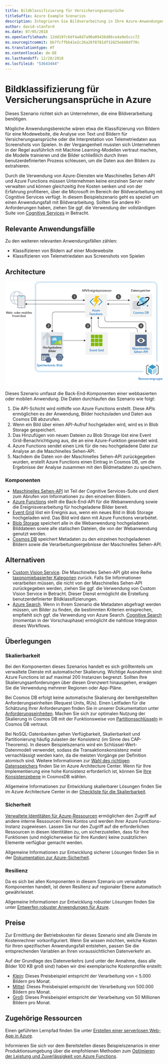 ```yaml
---
title: Bildklassifizierung für Versicherungsansprüche
titleSuffix: Azure Example Scenarios
description: Integrieren Sie Bildverarbeitung in Ihre Azure-Anwendungen.
author: david-stanford
ms.date: 07/05/2018
ms.openlocfilehash: 12dd197c6df4a8d7a90a09436d86ce4a9e5ccc72
ms.sourcegitcommit: bb7fcffbb41e2c26a26f8781df32825eb60df70c
ms.translationtype: HT
ms.contentlocale: de-DE
ms.lasthandoff: 12/20/2018
ms.locfileid: "53643444"
---
```

# <a name="image-classification-for-insurance-claims-on-azure"></a>Bildklassifizierung für Versicherungsansprüche in Azure

Dieses Szenario richtet sich an Unternehmen, die eine Bildverarbeitung benötigen.

Mögliche Anwendungsbereiche wären etwa die Klassifizierung von Bildern für eine Modewebsite, die Analyse von Text und Bildern für Versicherungsansprüche oder die Interpretation von Telemetriedaten aus Screenshots von Spielen. In der Vergangenheit mussten sich Unternehmen in der Regel ausführlich mit Machine Learning-Modellen vertraut machen, die Modelle trainieren und die Bilder schließlich durch ihren benutzerdefinierten Prozess schleusen, um die Daten aus den Bildern zu extrahieren.

Durch die Verwendung von Azure-Diensten wie Maschinelles Sehen-API und Azure Functions müssen Unternehmen keine einzelnen Server mehr verwalten und können gleichzeitig ihre Kosten senken und von der Erfahrung profitieren, über die Microsoft im Bereich der Bildverarbeitung mit Cognitive Services verfügt. In diesem Beispielszenario geht es speziell um einen Anwendungsfall mit Bildverarbeitung. Sollten Sie andere KI-Anforderungen haben, ziehen Sie ggf. die Verwendung der vollständigen Suite von [Cognitive Services](/azure/#pivot=products&panel=ai) in Betracht.

## <a name="relevant-use-cases"></a>Relevante Anwendungsfälle

Zu den weiteren relevanten Anwendungsfällen zählen:

- Klassifizieren von Bildern auf einer Modewebsite
- Klassifizieren von Telemetriedaten aus Screenshots von Spielen

## <a name="architecture"></a>Architecture

![Architektur für Bildklassifizierung][architecture]

Dieses Szenario umfasst die Back-End-Komponenten einer webbasierten oder mobilen Anwendung. Die Daten durchlaufen das Szenario wie folgt:

1. Die API-Schicht wird mithilfe von Azure Functions erstellt. Diese APIs ermöglichen es der Anwendung, Bilder hochzuladen und Daten aus Cosmos DB abzurufen.
2. Wenn ein Bild über einen API-Aufruf hochgeladen wird, wird es in Blob Storage gespeichert.
3. Das Hinzufügen von neuen Dateien zu Blob Storage löst eine Event Grid-Benachrichtigung aus, die an eine Azure-Funktion gesendet wird.
4. Azure Functions sendet einen Link für die neu hochgeladene Datei zur Analyse an die Maschinelles Sehen-API.
5. Nachdem die Daten von der Maschinelles Sehen-API zurückgegeben wurden, erstellt Azure Functions einen Eintrag in Cosmos DB, um die Ergebnisse der Analyse zusammen mit den Bildmetadaten zu speichern.

### <a name="components"></a>Komponenten

- [Maschinelles Sehen-API](/azure/cognitive-services/computer-vision/home) ist Teil der Cognitive Services-Suite und dient zum Abrufen von Informationen zu den einzelnen Bildern.
- [Azure Functions](/azure/azure-functions/functions-overview) stellt die Back-End-API für die Webanwendung sowie die Ereignisverarbeitung für hochgeladene Bilder bereit.
- [Event Grid](/azure/event-grid/overview) löst ein Ereignis aus, wenn ein neues Bild in Blob Storage hochgeladen wird. Das Bild wird dann mit Azure Functions verarbeitet.
- [Blob Storage](/azure/storage/blobs/storage-blobs-introduction) speichert alle in die Webanwendung hochgeladenen Bilddateien sowie alle statischen Dateien, die von der Webanwendung genutzt werden.
- [Cosmos DB](/azure/cosmos-db/introduction) speichert Metadaten zu den einzelnen hochgeladenen Bildern sowie die Verarbeitungsergebnisse der Maschinelles Sehen-API.

## <a name="alternatives"></a>Alternativen

- [Custom Vision Service](/azure/cognitive-services/custom-vision-service/home). Die Maschinelles Sehen-API gibt eine Reihe [taxonomiebasierter Kategorien][cv-categories] zurück. Falls Sie Informationen verarbeiten müssen, die nicht von der Maschinelles Sehen-API zurückgegeben werden, ziehen Sie ggf. die Verwendung von Custom Vision Service in Betracht. Dieser Dienst ermöglicht die Erstellung benutzerdefinierter Bildklassifizierungen.
- [Azure Search](/azure/search/search-what-is-azure-search). Wenn in Ihrem Szenario die Metadaten abgefragt werden müssen, um Bilder zu finden, die bestimmten Kriterien entsprechen, empfiehlt sich ggf. die Verwendung von Azure Search. [Cognitive Search](/azure/search/cognitive-search-concept-intro) (momentan in der Vorschauphase) ermöglicht die nahtlose Integration dieses Workflows.

## <a name="considerations"></a>Überlegungen

### <a name="scalability"></a>Skalierbarkeit

Bei den Komponenten dieses Szenarios handelt es sich größtenteils um verwaltete Dienste mit automatischer Skalierung. Wichtige Ausnahmen sind: Azure Functions ist auf maximal 200 Instanzen begrenzt. Sollten Ihre Skalierungsanforderungen über diesen Grenzwert hinausgehen, erwägen Sie die Verwendung mehrerer Regionen oder App-Pläne.

Bei Cosmos DB erfolgt keine automatische Skalierung der bereitgestellten Anforderungseinheiten (Request Units, RUs). Einen Leitfaden für die Schätzung Ihrer Anforderungen finden Sie in unserer Dokumentation unter [Anforderungseinheiten](/azure/cosmos-db/request-units). Machen Sie sich zur optimalen Nutzung der Skalierung in Cosmos DB mit der Funktionsweise von [Partitionsschlüsseln](/azure/cosmos-db/partition-data) in Cosmos DB vertraut.

Bei NoSQL-Datenbanken gehen Verfügbarkeit, Skalierbarkeit und Partitionierung häufig zulasten der Konsistenz (im Sinne des CAP-Theorems). In diesem Beispielszenario wird ein Schlüssel-Wert-Datenmodell verwendet, sodass die Transaktionskonsistenz meist vernachlässigt werden kann, da die meisten Vorgänge per Definition atomisch sind. Weitere Informationen zur [Wahl des richtigen Datenspeichers](../../guide/technology-choices/data-store-overview.md) finden Sie im Azure Architecture Center. Wenn für Ihre Implementierung eine hohe Konsistenz erforderlich ist, können Sie [Ihre Konsistenzebene](/azure/cosmos-db/consistency-levels) in CosmosDB wählen.

Allgemeine Informationen zur Entwicklung skalierbarer Lösungen finden Sie im Azure Architecture Center in der [Checkliste für die Skalierbarkeit][scalability].

### <a name="security"></a>Sicherheit

[Verwaltete Identitäten für Azure-Ressourcen][msi] ermöglichen den Zugriff auf andere interne Ressourcen Ihres Kontos und werden Ihrer Azure Functions-Instanz zugewiesen. Lassen Sie nur den Zugriff auf die erforderlichen Ressourcen in diesen Identitäten zu, um sicherzustellen, dass für Ihre Funktionen (und möglicherweise für Ihre Kunden) keine zusätzlichen Elemente verfügbar gemacht werden.

Allgemeine Informationen zur Entwicklung sicherer Lösungen finden Sie in der [Dokumentation zur Azure-Sicherheit][security].

### <a name="resiliency"></a>Resilienz

Da es sich bei allen Komponenten in diesem Szenario um verwaltete Komponenten handelt, ist deren Resilienz auf regionaler Ebene automatisch gewährleistet.

Allgemeine Informationen zur Entwicklung robuster Lösungen finden Sie unter [Entwerfen robuster Anwendungen für Azure][resiliency].

## <a name="pricing"></a>Preise

Zur Ermittlung der Betriebskosten für dieses Szenario sind alle Dienste im Kostenrechner vorkonfiguriert. Wenn Sie wissen möchten, welche Kosten für Ihren spezifischen Anwendungsfall entstehen, passen Sie die entsprechenden Variablen an Ihren voraussichtlichen Datenverkehr an.

Auf der Grundlage des Datenverkehrs (und unter der Annahme, dass alle Bilder 100 KB groß sind) haben wir drei exemplarische Kostenprofile erstellt:

- [Klein][small-pricing]: Dieses Preisbeispiel entspricht der Verarbeitung von &lt; 5.000 Bildern pro Monat.
- [Mittel][medium-pricing]: Dieses Preisbeispiel entspricht der Verarbeitung von 500.000 Bildern pro Monat.
- [Groß][large-pricing]: Dieses Preisbeispiel entspricht der Verarbeitung von 50 Millionen Bildern pro Monat.

## <a name="related-resources"></a>Zugehörige Ressourcen

Einen geführten Lernpfad finden Sie unter [Erstellen einer serverlosen Web-App in Azure][serverless].

Informieren Sie sich vor dem Bereitstellen dieses Beispielszenarios in einer Produktionsumgebung über die empfohlenen Methoden zum [Optimieren der Leistung und Zuverlässigkeit von Azure Functions][functions-best-practices].

<!-- links -->
[architecture]: ./media/architecture-intelligent-apps-image-processing.png
[small-pricing]: https://azure.com/e/f9b59d238b43423683db73f4a31dc380
[medium-pricing]: https://azure.com/e/7c7fc474db344b87aae93bc29ae27108
[large-pricing]: https://azure.com/e/cbadbca30f8640d6a061f8457a74ba7d
[cognitive-search]: /azure/search/cognitive-search-concept-intro
[serverless]: /azure/functions/tutorial-static-website-serverless-api-with-database
[cv-categories]: /azure/cognitive-services/computer-vision/home#the-86-category-concept
[resiliency]: /azure/architecture/resiliency/
[security]: /azure/security/
[scalability]: /azure/architecture/checklist/scalability
[functions-best-practices]: /azure/azure-functions/functions-best-practices
[msi]: /azure/app-service/app-service-managed-service-identity

